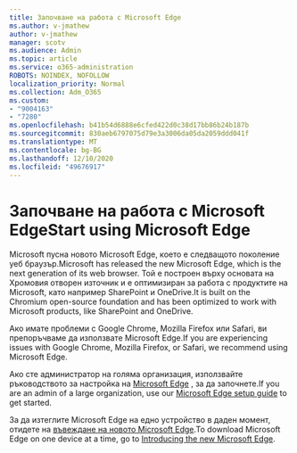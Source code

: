 ```yaml
---
title: Започване на работа с Microsoft Edge
ms.author: v-jmathew
author: v-jmathew
manager: scotv
ms.audience: Admin
ms.topic: article
ms.service: o365-administration
ROBOTS: NOINDEX, NOFOLLOW
localization_priority: Normal
ms.collection: Adm_O365
ms.custom:
- "9004163"
- "7280"
ms.openlocfilehash: b41b54d6888e6cfed422d0c38d17bb86b24b187b
ms.sourcegitcommit: 830aeb6797075d79e3a3006da05da2059ddd041f
ms.translationtype: MT
ms.contentlocale: bg-BG
ms.lasthandoff: 12/10/2020
ms.locfileid: "49676917"
---
```

# <a name="start-using-microsoft-edge"></a><span data-ttu-id="184a3-102">Започване на работа с Microsoft Edge</span><span class="sxs-lookup"><span data-stu-id="184a3-102">Start using Microsoft Edge</span></span>

<span data-ttu-id="184a3-103">Microsoft пусна новото Microsoft Edge, което е следващото поколение уеб браузър.</span><span class="sxs-lookup"><span data-stu-id="184a3-103">Microsoft has released the new Microsoft Edge, which is the next generation of its web browser.</span></span> <span data-ttu-id="184a3-104">Той е построен върху основата на Хромовия отворен източник и е оптимизиран за работа с продуктите на Microsoft, като например SharePoint и OneDrive.</span><span class="sxs-lookup"><span data-stu-id="184a3-104">It is built on the Chromium open-source foundation and has been optimized to work with Microsoft products, like SharePoint and OneDrive.</span></span>

<span data-ttu-id="184a3-105">Ако имате проблеми с Google Chrome, Mozilla Firefox или Safari, ви препоръчваме да използвате Microsoft Edge.</span><span class="sxs-lookup"><span data-stu-id="184a3-105">If you are experiencing issues with Google Chrome, Mozilla Firefox, or Safari, we recommend using Microsoft Edge.</span></span>

<span data-ttu-id="184a3-106">Ако сте администратор на голяма организация, използвайте ръководството за настройка на [Microsoft Edge](https://go.microsoft.com/fwlink/?linkid=2142423) , за да започнете.</span><span class="sxs-lookup"><span data-stu-id="184a3-106">If you are an admin of a large organization, use our [Microsoft Edge setup guide](https://go.microsoft.com/fwlink/?linkid=2142423) to get started.</span></span>

<span data-ttu-id="184a3-107">За да изтеглите Microsoft Edge на едно устройство в даден момент, отидете на [въвеждане на новото Microsoft Edge](https://go.microsoft.com/fwlink/?linkid=2141049).</span><span class="sxs-lookup"><span data-stu-id="184a3-107">To download Microsoft Edge on one device at a time, go to [Introducing the new Microsoft Edge](https://go.microsoft.com/fwlink/?linkid=2141049).</span></span>
